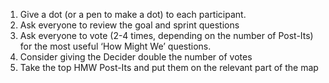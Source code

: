 <ol><li>Give a dot (or a pen to make a dot) to each participant. </li>
<li>Ask everyone to review the goal and sprint questions</li>
<li>Ask everyone to vote (2-4 times, depending on the number of Post-Its) for the most useful ‘How Might We’ questions. </li>
<li>Consider giving the Decider double the number of votes</li>
<li>Take the top HMW Post-Its and put them on the relevant part of the map </li> </ol>

